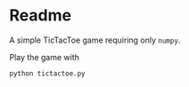 # Readme

A simple TicTacToe game requiring only `numpy`.

Play the game with
```python
python tictactoe.py
```
